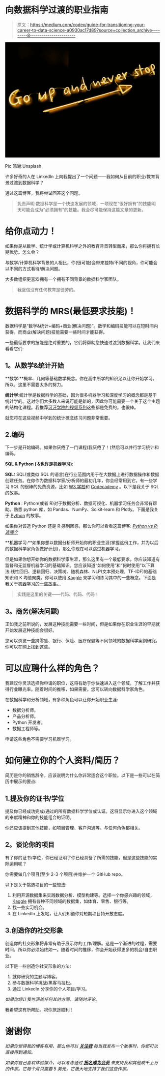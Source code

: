 # 向数据科学过渡的职业指南

> 原文：<https://medium.com/codex/guide-for-transitioning-your-career-to-data-science-a0930ac17d89?source=collection_archive---------8----------------------->

![](img/b0913600002671e2026a86d74248e9a7.png)

Pic 鸣谢:Unsplash

许多好奇的人在 LinkedIn 上向我提出了一个问题——我如何从目前的职业/教育背景过渡到数据科学？

通过这篇博客，我将尝试回答这个问题。

> 免责声明:数据科学是一个快速发展的领域，一项现在“很好拥有”的技能明天可能会成为“必须拥有”的技能。我会尽可能保持这篇文章的更新。

# 给你点动力！

如果你是从数学、统计学或计算机科学之外的教育背景转型而来，那么你将拥有长期优势。怎么会？

与数学/计算机科学背景的人相比，你(很可能)会带来独特/不同的视角，你可能会以不同的方式看待/解决问题。

大多数组织更喜欢拥有一个拥有不同背景的数据科学家团队。

> 我坚信没有任何教育是徒劳的。

# 数据科学的 MRS(最低要求技能)！

数据科学是“数学&统计+编码+商业(解决问题)”。数学和编码技能可以在短时间内获得，而商业(解决问题)技能需要一些时间才能获得。

一些最低要求的技能是绝对重要的，它们将帮助您快速过渡到数据科学。让我们来看看它们:

## **1。从数学&统计**开始

**数学:**概率、几何等基础数学概念。你在高中所学的知识足以让你开始学习。所以，这里不需要太多的努力。

**统计学**:统计学是数据科学的基础，因为很多机器学习和深度学习的概念都是基于统计学的。这对你们大多数人来说可能是新的，因此你可能需要一个关于这个主题的结构化课程。我推荐[可汗学院的视频系列](https://www.khanacademy.org/math/statistics-probability)这些都是免费的，也很棒。

就您将在这些视频中学到的统计概念练习问题非常重要。

## 2.编码

下一步是开始编码。如果你厌倦了一门课程(我厌倦了！)然后可以并行学习统计和编码。

**SQL & Python ( &也许是机器学习):**

**SQL:** SQL(或类似 SQL 的语言)在行业范围内用于在大数据上进行数据操作和数据创建任务。在你作为数据科学家/分析师的最初几年，你会经常用到它。有一些学习 SQL 的很棒的免费资源，比如 [W3 学校](https://www.w3schools.com/sql/)和 [Codecademy](https://www.codecademy.com/learn/learn-sql) 。以下是我关于 SQL 的故事。

**Python** : Python(或者 R)对于数据分析、数据可视化、机器学习任务会非常有帮助。熟悉 python 库，如 Pandas、NumPy、Scikit-learn 和 Plotly。下面是我关于 [Python](/@anmol3015/list/python-f24d43f50190) 的故事。

如果你对该选 Python 还是 R 感到困惑，那么你可以看看这篇博客: [*Python vs R:选哪个*](/codex/python-or-r-which-one-to-choose-for-data-science-in-2022-4a2d69fe7ea7)

**机器学习:**如果你想以数据分析师开始你的职业生涯(掌握这份工作，并为以后的数据科学家角色做好计划)，那么你现在可以跳过机器学习。

但是如果你想开始你的数据科学家生涯，那么这里有一个最低要求。你应该知道有监督和无监督机器学习的基础知识。您应该知道“如何使用”和“何时使用”以下算法:线性回归、逻辑回归、决策树、随机森林、NLP(文本预处理，TF-IDF)的基础知识和 K 均值聚类。你可以使用 [Kaggle](https://www.kaggle.com/) 来学习和练习其中的一些概念。下面是我关于[机器学习的一些故事。](/@anmol3015/list/machine-learning-71538ea2adca)

> 实践是这里的关键——代码、代码、代码！

## **3。商务(解决问题)**

正如我之前所说的，发展这种技能需要一些时间，但是如果你在职业生涯的早期就开始发展这种技能会很好。

您可以浏览一些跨零售、银行、保险、医疗保健等不同领域的数据科学案例研究。你可以在网上找到这些。

# 可以应聘什么样的角色？

我建议你灵活选择你申请的职位，这将有助于你快速进入这个领域，了解工作并获得行业曝光率。随着时间的推移，如果需要，您可以转向数据科学家角色。

在数据科学和分析领域，有多种角色可以让你开始职业生涯:

*   数据分析师。
*   产品分析师。
*   Python 开发者。
*   数据工程师等。

申请这些角色不需要学习机器学习。

# 如何建立你的个人资料/简历？

简历是你的销售辞令，应该说明为什么你非常适合这个职位。以下是一些可以在简历中展示的要点:

## 1.提及你的证书/学位

提及你已经成功完成/通过的所有数据科学学位或认证。这将显示你进入这个领域的奉献精神和你的技能组合的证明。

你还应该提到其他技能，如项目管理、客户沟通等。与任何角色都相关。

## **2。谈论你的项目**

有了你的证书/学位，你已经证明了你已经具备了所需的技能，但是这些技能的实际运用呢？

你需要做几个项目(至少 2-3 个项目)并维护一个 GitHub repo。

以下是关于挑选项目的一些想法:

1.  利用开源数据集来实践数据分析、模型构建等。选择一个你感兴趣的领域， [Kaggle](https://www.kaggle.com/) 拥有各种不同领域的数据集，如体育、零售、银行等。
2.  找一些实习机会。
3.  在 LinkedIn 上发帖，让人们知道你对短期项目持开放态度。

## 3.创造你的社交形象

创造你的社交形象将非常有助于展示你的工作/理解。这是一个渐进的过程，需要时间，所以你必须始终如一。随着时间的推移，你会开始获得更多的机会/自由职业。

以下是一些创造你社交形象的方法:

1.  就你研究的主题写博客。
2.  参与数据科学挑战/黑客马拉松。
3.  通过 LinkedIn 分享你的个人项目/学习。

*如果你想让我也涵盖任何其他方面，请随时评论。*

我希望这有所帮助。祝你旅途顺利！

# 谢谢你

*如果你觉得我的博客有用，那么你可以* [***关注我***](https://anmol3015.medium.com/subscribe) *每当我发布一个故事时，你都可以直接得到通知。*

*如果你自己喜欢体验媒介，可以考虑通过* [***报名成为会员***](https://anmol3015.medium.com/membership) *来支持我和其他成千上万的作家。它每个月只需要 5 美元，它极大地支持了我们这些作家。*